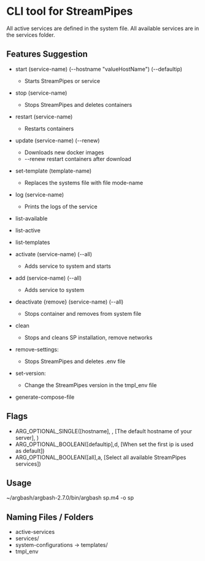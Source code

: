 <!--
  ~ Licensed to the Apache Software Foundation (ASF) under one or more
  ~ contributor license agreements.  See the NOTICE file distributed with
  ~ this work for additional information regarding copyright ownership.
  ~ The ASF licenses this file to You under the Apache License, Version 2.0
  ~ (the "License"); you may not use this file except in compliance with
  ~ the License.  You may obtain a copy of the License at
  ~
  ~    http://www.apache.org/licenses/LICENSE-2.0
  ~
  ~ Unless required by applicable law or agreed to in writing, software
  ~ distributed under the License is distributed on an "AS IS" BASIS,
  ~ WITHOUT WARRANTIES OR CONDITIONS OF ANY KIND, either express or implied.
  ~ See the License for the specific language governing permissions and
  ~ limitations under the License.
  ~
  -->

# CLI tool for StreamPipes

All active services are defined in the system file.
All available services are in the services folder.

## Features Suggestion
* start (service-name) (--hostname "valueHostName") (--defaultip)
  * Starts StreamPipes or service
* stop (service-name) 
  * Stops StreamPipes and deletes containers
* restart (service-name) 
  * Restarts containers
* update (service-name) (--renew)
  * Downloads new docker images 
  * --renew restart containers after download
* set-template (template-name)
  * Replaces the systems file with file mode-name
* log (service-name)
  * Prints the logs of the service

* list-available
* list-active
* list-templates

* activate (service-name) (--all)
  * Adds service to system and starts
* add (service-name) (--all)
  * Adds service to system 
* deactivate {remove} (service-name)  (--all)
  * Stops container and removes from system file
* clean
  * Stops and cleans SP installation, remove networks
* remove-settings: 
  * Stops StreamPipes and deletes .env file
* set-version:
  * Change the StreamPipes version in the tmpl_env file

* generate-compose-file


## Flags

* ARG_OPTIONAL_SINGLE([hostname], , [The default hostname of your server], )
* ARG_OPTIONAL_BOOLEAN([defaultip],d, [When set the first ip is used as default])
* ARG_OPTIONAL_BOOLEAN([all],a, [Select all available StreamPipes services])


## Usage
~/argbash/argbash-2.7.0/bin/argbash sp.m4 -o sp


## Naming Files / Folders
* active-services
* services/
* system-configurations -> templates/
* tmpl_env
